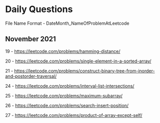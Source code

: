 # Daily Questions

File Name Format - DateMonth_NameOfProblemAtLeetcode

## November 2021
19 - https://leetcode.com/problems/hamming-distance/

20 - https://leetcode.com/problems/single-element-in-a-sorted-array/

21 - https://leetcode.com/problems/construct-binary-tree-from-inorder-and-postorder-traversal/

24 - https://leetcode.com/problems/interval-list-intersections/

25 - https://leetcode.com/problems/maximum-subarray/

26 - https://leetcode.com/problems/search-insert-position/

27 - https://leetcode.com/problems/product-of-array-except-self/
